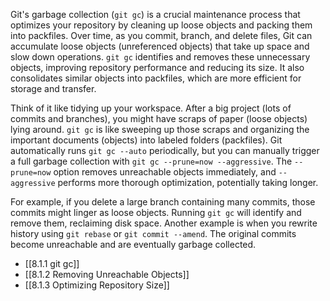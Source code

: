 Git's garbage collection (`git gc`) is a crucial maintenance process that optimizes your repository by cleaning up loose objects and packing them into packfiles. Over time, as you commit, branch, and delete files, Git can accumulate loose objects (unreferenced objects) that take up space and slow down operations. `git gc` identifies and removes these unnecessary objects, improving repository performance and reducing its size. It also consolidates similar objects into packfiles, which are more efficient for storage and transfer.

Think of it like tidying up your workspace. After a big project (lots of commits and branches), you might have scraps of paper (loose objects) lying around. `git gc` is like sweeping up those scraps and organizing the important documents (objects) into labeled folders (packfiles). Git automatically runs `git gc --auto` periodically, but you can manually trigger a full garbage collection with `git gc --prune=now --aggressive`. The `--prune=now` option removes unreachable objects immediately, and `--aggressive` performs more thorough optimization, potentially taking longer.

For example, if you delete a large branch containing many commits, those commits might linger as loose objects. Running `git gc` will identify and remove them, reclaiming disk space. Another example is when you rewrite history using `git rebase` or `git commit --amend`. The original commits become unreachable and are eventually garbage collected.

- [[8.1.1 git gc]]
- [[8.1.2 Removing Unreachable Objects]]
- [[8.1.3 Optimizing Repository Size]]